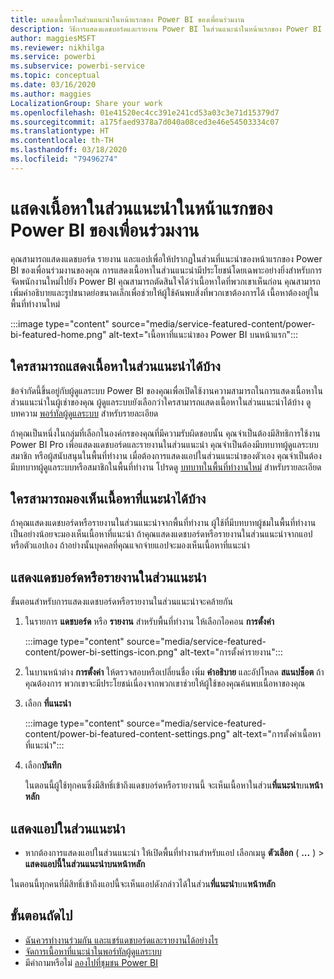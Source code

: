 ```yaml
---
title: แสดงเนื้อหาในส่วนแนะนำในหน้าแรกของ Power BI ของเพื่อนร่วมงาน
description: วิธีการแสดงแดชบอร์ดและรายงาน Power BI ในส่วนแนะนำในหน้าแรกของ Power BI สำหรับเพื่อนร่วมงานในองค์กรของคุณ
author: maggiesMSFT
ms.reviewer: nikhilga
ms.service: powerbi
ms.subservice: powerbi-service
ms.topic: conceptual
ms.date: 03/16/2020
ms.author: maggies
LocalizationGroup: Share your work
ms.openlocfilehash: 01e41520ec4cc391e241cd53a03c3e71d15379d7
ms.sourcegitcommit: a175faed9378a7d040a08ced3e46e54503334c07
ms.translationtype: HT
ms.contentlocale: th-TH
ms.lasthandoff: 03/18/2020
ms.locfileid: "79496274"
---
```

# <a name="feature-content-on-colleagues-power-bi-home-page"></a>แสดงเนื้อหาในส่วนแนะนำในหน้าแรกของ Power BI ของเพื่อนร่วมงาน

คุณสามารถแสดงแดชบอร์ด รายงาน และแอปเพื่อให้ปรากฏในส่วนที่แนะนำของหน้าแรกของ Power BI ของเพื่อนร่วมงานของคุณ การแสดงเนื้อหาในส่วนแนะนำมีประโยชน์โดยเฉพาะอย่างยิ่งสำหรับการจัดพนักงานใหม่ไปยัง Power BI คุณสามารถตัดสินใจได้ว่าเนื้อหาใดที่พวกเขาเห็นก่อน คุณสามารถเพิ่มคำอธิบายและรูปขนาดย่อขนาดเล็กเพื่อช่วยให้ผู้ใช้ค้นพบสิ่งที่พวกเขาต้องการได้ เนื้อหาต้องอยู่ในพื้นที่ทำงานใหม่

:::image type="content" source="media/service-featured-content/power-bi-featured-home.png" alt-text="เนื้อหาที่แนะนำของ Power BI บนหน้าแรก":::

## <a name="who-can-feature-content"></a>ใครสามารถแสดงเนื้อหาในส่วนแนะนำได้บ้าง

ข้อจำกัดนี้ขึ้นอยู่กับผู้ดูแลระบบ Power BI ของคุณเพื่อเปิดใช้งานความสามารถในการแสดงเนื้อหาในส่วนแนะนำในผู้เช่าของคุณ ผู้ดูแลระบบยังเลือกว่าใครสามารถแสดงเนื้อหาในส่วนแนะนำได้บ้าง ดูบทความ [พอร์ทัลผู้ดูแลระบบ](../service-admin-portal.md#featured-content) สำหรับรายละเอียด

ถ้าคุณเป็นหนึ่งในกลุ่มที่เลือกในองค์กรของคุณที่มีความรับผิดชอบนั้น คุณจำเป็นต้องมีสิทธิการใช้งาน Power BI Pro เพื่อแสดงแดชบอร์ดและรายงานในส่วนแนะนำ คุณจำเป็นต้องมีบทบาทผู้ดูแลระบบ สมาชิก หรือผู้สนับสนุนในพื้นที่ทำงาน เมื่อต้องการแสดงแอปในส่วนแนะนำของตัวเอง คุณจำเป็นต้องมีบทบาทผู้ดูแลระบบหรือสมาชิกในพื้นที่ทำงาน โปรดดู [บทบาทในพื้นที่ทำงานใหม่](../service-new-workspaces.md#roles-in-the-new-workspaces) สำหรับรายละเอียด

## <a name="who-sees-featured-content"></a>ใครสามารถมองเห็นเนื้อหาที่แนะนำได้บ้าง

ถ้าคุณแสดงแดชบอร์ดหรือรายงานในส่วนแนะนำจากพื้นที่ทำงาน ผู้ใช้ที่มีบทบาทผู้ชมในพื้นที่ทำงานเป็นอย่างน้อยจะมองเห็นเนื้อหาที่แนะนำ ถ้าคุณแสดงแดชบอร์ดหรือรายงานในส่วนแนะนำจากแอป หรือตัวแอปเอง ถ้าอย่างนั้นบุคคลที่คุณแจกจ่ายแอปจะมองเห็นเนื้อหาที่แนะนำ

## <a name="feature-a-dashboard-or-report"></a>แสดงแดชบอร์ดหรือรายงานในส่วนแนะนำ

ขั้นตอนสำหรับการแสดงแดชบอร์ดหรือรายงานในส่วนแนะนำจะคล้ายกัน

1. ในรายการ **แดชบอร์ด** หรือ **รายงาน** สำหรับพื้นที่ทำงาน ให้เลือกไอคอน **การตั้งค่า**

    :::image type="content" source="media/service-featured-content/power-bi-settings-icon.png" alt-text="การตั้งค่ารายงาน":::

2. ในบานหน้าต่าง **การตั้งค่า** ให้ตรวจสอบหรือเปลี่ยนชื่อ เพิ่ม **คำอธิบาย** และอัปโหลด **สแนปช็อต** ถ้าคุณต้องการ พวกเขาจะมีประโยชน์เนื่องจากพวกเขาช่วยให้ผู้ใช้ของคุณค้นพบเนื้อหาของคุณ

3. เลือก **ที่แนะนำ**

    :::image type="content" source="media/service-featured-content/power-bi-featured-content-settings.png" alt-text="การตั้งค่าเนื้อหาที่แนะนำ":::

4. เลือก**บันทึก**

    ในตอนนี้ผู้ใช้ทุกคนซึ่งมีสิทธิ์เข้าถึงแดชบอร์ดหรือรายงานนี้ จะเห็นเนื้อหาในส่วน**ที่แนะนำ**บน**หน้าหลัก**

## <a name="feature-an-app"></a>แสดงแอปในส่วนแนะนำ

- หากต้องการแสดงแอปในส่วนแนะนำ ให้เปิดพื้นที่ทำงานสำหรับแอป เลือกเมนู **ตัวเลือก** ( **...** ) > **แสดงแอปนี้ในส่วนแนะนำบนหน้าหลัก**

ในตอนนี้ทุกคนที่มีสิทธิ์เข้าถึงแอปนี้จะเห็นแอปดังกล่าวได้ในส่วน**ที่แนะนำ**บน**หน้าหลัก**

## <a name="next-steps"></a>ขั้นตอนถัดไป

* [ฉันควรทำงานร่วมกัน และแชร์แดชบอร์ดและรายงานได้อย่างไร](../service-how-to-collaborate-distribute-dashboards-reports.md)
* [จัดการเนื้อหาที่แนะนำในพอร์ทัลผู้ดูแลระบบ](../service-admin-portal.md#manage-featured-content)
* มีคำถามหรือไม่ [ลองไปที่ชุมชน Power BI](https://community.powerbi.com/)

